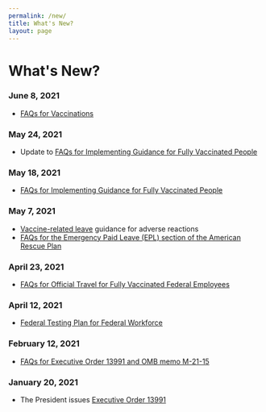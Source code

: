```yaml
---
permalink: /new/
title: What's New?
layout: page
---
```


# What's New?

### June 8, 2021

- [FAQs for Vaccinations](../faq/vaccinations)

### May 24, 2021

- Update to [FAQs for Implementing Guidance for Fully Vaccinated People](../faq/mask-wearing/)

### May 18, 2021

- [FAQs for Implementing Guidance for Fully Vaccinated People](../faq/mask-wearing/)

### May 7, 2021

- [Vaccine-related leave](../faq/leave/#vaccine-related-leave) guidance for adverse reactions
- [FAQs for the Emergency Paid Leave (EPL) section of the American Rescue Plan](../faq/leave/#emergency-paid-leave)

### April 23, 2021

- [FAQs for Official Travel for Fully Vaccinated Federal Employees](../faq/travel/)

### April 12, 2021

- [Federal Testing Plan for Federal Workforce](../overview)

### February 12, 2021

- [FAQs for Executive Order 13991 and OMB memo M-21-15](../overview)

### January 20, 2021

- The President issues [Executive Order 13991](../overview)
